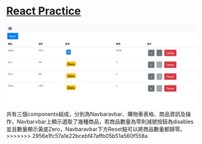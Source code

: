 <h1> <a href="hhttps://tdtb12.github.io/React/">React Practice </a> </h1>
<img src="./Demo.JPG"></img>
共有三個components組成，分別為Navbaravbar、購物車表格、商品資訊及操作，Navbarvbar上顯示選取了幾種商品，若商品數量為零則減號按鈕為disables並且數量顯示黃底Zero，Navbaravbar下方Reset鈕可以將商品數量都歸零。
>>>>>>> 2956e1fc57a1e22bcebf47affb05b51a560f558a
